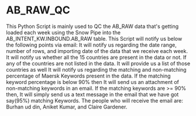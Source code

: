 # AB_RAW_QC
This Python Script is mainly used to QC the AB_RAW data that's getting loaded each week using the Snow Pipe into the AB_INTENT_KW.INBOUND.AB_RAW table.
This Script will notify us below the following points via email:
It will notify us regarding the date range, number of rows, and importing date of the data that we receive each week.
It will notify us whether all the 15 countries are present in the data or not. If any of the countries are not listed in the data. It will provide us a list of those countries as well
It will notify us regarding the matching and non-matching percentage of Maersk Keywords present in the data. If the matching keyword percentage is below 90% then It will send us an attachment of non-matching keywords in an email.
If the matching keywords are >= 90% then, It will simply send us a text message in the email that we have got say(95%) matching Keywords.
The people who will receive the email are: Burhan ud din, Aniket Kumar, and Claire Gardener.
